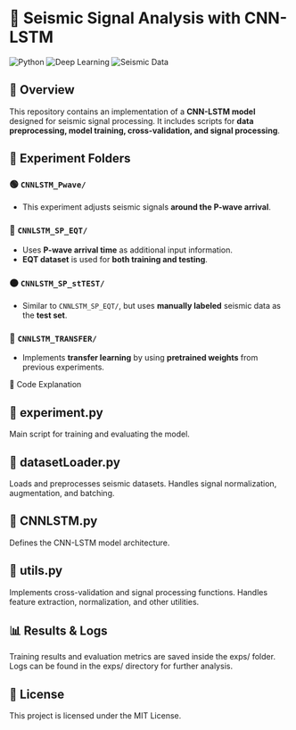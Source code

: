 # 📡 Seismic Signal Analysis with CNN-LSTM

![Python](https://img.shields.io/badge/Python-3.8%2B-blue) ![Deep Learning](https://img.shields.io/badge/Deep%20Learning-TensorFlow-orange) ![Seismic Data](https://img.shields.io/badge/Seismic%20Data-Processing-green)

## 📌 Overview  
This repository contains an implementation of a **CNN-LSTM model** designed for seismic signal processing. It includes scripts for **data preprocessing, model training, cross-validation, and signal processing**.  

## 📂 Experiment Folders  

### 🟢 `CNNLSTM_Pwave/`  
- This experiment adjusts seismic signals **around the P-wave arrival**.  

### 🔵 `CNNLSTM_SP_EQT/`  
- Uses **P-wave arrival time** as additional input information.  
- **EQT dataset** is used for **both training and testing**.   

### 🟠 `CNNLSTM_SP_stTEST/`  
- Similar to `CNNLSTM_SP_EQT/`, but uses **manually labeled** seismic data as the **test set**.  

### 🔴 `CNNLSTM_TRANSFER/`  
- Implements **transfer learning** by using **pretrained weights** from previous experiments.  
  
📜 Code Explanation

## 🔹 experiment.py
Main script for training and evaluating the model.

## 🔹 datasetLoader.py
Loads and preprocesses seismic datasets.
Handles signal normalization, augmentation, and batching.

## 🔹 CNNLSTM.py
Defines the CNN-LSTM model architecture.

## 🔹 utils.py
Implements cross-validation and signal processing functions.
Handles feature extraction, normalization, and other utilities.

## 📊 Results & Logs
Training results and evaluation metrics are saved inside the exps/ folder.
Logs can be found in the exps/ directory for further analysis.

## 📜 License
This project is licensed under the MIT License.
